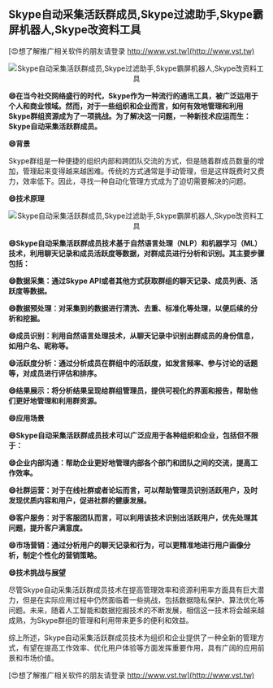 ## **Skype自动采集活跃群成员,Skype过滤助手,Skype霸屏机器人,Skype改资料工具**

[😍想了解推广相关软件的朋友请登录 http://www.vst.tw](http://www.vst.tw)

 <center><img src="https://vst.tw/MP4/tuiguang/png/1.png" alt="Skype自动采集活跃群成员,Skype过滤助手,Skype霸屏机器人,Skype改资料工具"></center>

**😄在当今社交网络盛行的时代，Skype作为一种流行的通讯工具，被广泛运用于个人和商业领域。然而，对于一些组织和企业而言，如何有效地管理和利用Skype群组资源成为了一项挑战。为了解决这一问题，一种新技术应运而生：Skype自动采集活跃群成员。**

**😄背景**

Skype群组是一种便捷的组织内部和跨团队交流的方式，但是随着群成员数量的增加，管理起来变得越来越困难。传统的方式通常是手动管理，但是这样既费时又费力，效率低下。因此，寻找一种自动化管理方式成为了迫切需要解决的问题。

**😄技术原理**

 <center><img src="https://vst.tw/MP4/tuiguang/png/4.png" alt="Skype自动采集活跃群成员,Skype过滤助手,Skype霸屏机器人,Skype改资料工具"></center>

**😄Skype自动采集活跃群成员技术基于自然语言处理（NLP）和机器学习（ML）技术，利用聊天记录和成员活跃度等数据，对群成员进行分析和识别。其主要步骤包括：**

**😄数据采集：通过Skype API或者其他方式获取群组的聊天记录、成员列表、活跃度等数据。**

**😄数据预处理：对采集到的数据进行清洗、去重、标准化等处理，以便后续的分析和挖掘。**

**😄成员识别：利用自然语言处理技术，从聊天记录中识别出群成员的身份信息，如用户名、昵称等。**

**😄活跃度分析：通过分析成员在群组中的活跃度，如发言频率、参与讨论的话题等，对成员进行评估和排序。**

**😄结果展示：将分析结果呈现给群组管理员，提供可视化的界面和报告，帮助他们更好地管理和利用群资源。**

**😄应用场景**

**😄Skype自动采集活跃群成员技术可以广泛应用于各种组织和企业，包括但不限于：**

**😄企业内部沟通：帮助企业更好地管理内部各个部门和团队之间的交流，提高工作效率。**

**😄社群运营：对于在线社群或者论坛而言，可以帮助管理员识别活跃用户，及时发现优质内容和用户，促进社群的健康发展。**

**😄客户服务：对于客服团队而言，可以利用该技术识别出活跃用户，优先处理其问题，提升客户满意度。**

**😄市场营销：通过分析用户的聊天记录和行为，可以更精准地进行用户画像分析，制定个性化的营销策略。**

**😄技术挑战与展望**

尽管Skype自动采集活跃群成员技术在提高管理效率和资源利用率方面具有巨大潜力，但是在实际应用过程中仍然面临着一些挑战，包括数据隐私保护、算法优化等问题。未来，随着人工智能和数据挖掘技术的不断发展，相信这一技术将会越来越成熟，为Skype群组的管理和利用带来更多的便利和效益。

综上所述，Skype自动采集活跃群成员技术为组织和企业提供了一种全新的管理方式，有望在提高工作效率、优化用户体验等方面发挥重要作用，具有广阔的应用前景和市场价值。

[😍想了解推广相关软件的朋友请登录 http://www.vst.tw](http://www.vst.tw)



